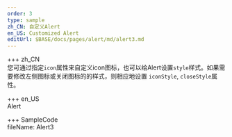 ```yaml
---   
order: 3 
type: sample  
zh_CN: 自定义Alert
en_US: Customized Alert
editUrl: $BASE/docs/pages/alert/md/alert3.md
---      
```


+++ zh_CN   
您可通过指定<Code>icon</Code>属性来自定义icon图标，也可以给Alert设置<Code>style</Code>样式。如果需要修改左侧图标或关闭图标的的样式，则相应地设置
<Code>iconStyle</Code>, <Code>closeStyle</Code>属性。

+++ en_US   
Alert

+++ SampleCode  
fileName: Alert3
